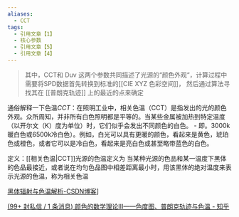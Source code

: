 ```yaml
---
aliases:
  - CCT
tags:
  - 引用文章【1】
  - 核心参数
  - 引用文章【5】
  - 引用文章【4】
---
```

> 其中，CCT和 Duv 这两个参数共同描述了光源的“颜色外观“，计算过程中需要将SPD数据首先转换到标准的[[CIE XYZ 色彩空间]]， 然后通过算法寻找其在 [[普朗克轨迹]] 上的最近的点来确定

通俗解释一下色温$CCT$：在照明工业中，相关色温（CCT）是指发出的光的颜色外观。众所周知，并非所有白色照明都是平等的。当某些金属被加热到特定温度（以开尔文（K）度为单位）时，它们似乎会发出不同颜色的白色。 - 即。3000k暖白色或6500k冷白色）。例如，白光可以具有更暖的颜色，看起来是黄色，琥珀色或橙色，或者它可以是冷白色，看起来是亮白色或甚至略带蓝色的白色。

定义：[[相关色温|CCT]]光源的色温定义为 当某种光源的色品和某一温度下黑体的色品最接近，或者说在均匀色品图中相差距离最小时，用该黑体的绝对温度来表示光源的色温，称为相关色温

[黑体辐射与色温解析-CSDN博客](https://blog.csdn.net/QinLanXin/article/details/89238362)]

[(99+ 封私信 / 1 条消息) 颜色的数学理论III——色度图、普朗克轨迹与色温 - 知乎](https://zhuanlan.zhihu.com/p/601350463)

